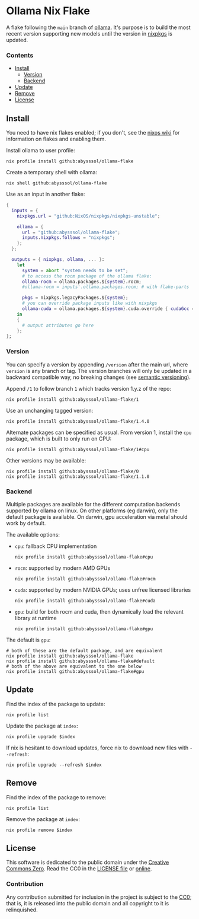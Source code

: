 # Ollama Nix Flake

A flake following the `main` branch of [ollama](https://github.com/jmorganca/ollama).
It's purpose is to build the most recent version supporting new models until
the version in [nixpkgs](https://github.com/nixos/nixpkgs) is updated.

### Contents
- [Install](#install)
  - [Version](#version)
  - [Backend](#backend)
- [Update](#update)
- [Remove](#remove)
- [License](#license)


## Install

You need to have nix flakes enabled;
if you don't, see the [nixos wiki](https://nixos.wiki/wiki/Flakes)
for information on flakes and enabling them.

Install ollama to user profile:
``` shell
nix profile install github:abysssol/ollama-flake
```

Create a temporary shell with ollama:
``` shell
nix shell github:abysssol/ollama-flake
```

Use as an input in another flake:
``` nix
{
  inputs = {
    nixpkgs.url = "github:NixOS/nixpkgs/nixpkgs-unstable";

    ollama = {
      url = "github:abysssol/ollama-flake";
      inputs.nixpkgs.follows = "nixpkgs";
    };
  };

  outputs = { nixpkgs, ollama, ... }:
    let
      system = abort "system needs to be set";
      # to access the rocm package of the ollama flake:
      ollama-rocm = ollama.packages.${system}.rocm;
      #ollama-rocm = inputs'.ollama.packages.rocm; # with flake-parts

      pkgs = nixpkgs.legacyPackages.${system};
      # you can override package inputs like with nixpkgs
      ollama-cuda = ollama.packages.${system}.cuda.override { cudaGcc = pkgs.gcc11; };
    in
    {
      # output attributes go here
    };
};
```

### Version

You can specify a version by appending `/version` after the main url,
where `version` is any branch or tag.
The version branches will only be updated in a backward compatible way, no breaking changes
(see [semantic versioning](https://semver.org)).

Append `/1` to follow branch `1` which tracks version 1.y.z of the repo:
``` shell
nix profile install github:abysssol/ollama-flake/1
```

Use an unchanging tagged version:
``` shell
nix profile install github:abysssol/ollama-flake/1.4.0
```

Alternate packages can be specified as usual.
From version 1, install the `cpu` package, which is built to only run on CPU:
``` shell
nix profile install github:abysssol/ollama-flake/1#cpu
```

Other versions may be available:
``` shell
nix profile install github:abysssol/ollama-flake/0
nix profile install github:abysssol/ollama-flake/1.1.0
```

### Backend

Multiple packages are available for the different computation backends supported by ollama on linux.
On other platforms (eg darwin), only the default package is available.
On darwin, gpu acceleration via metal should work by default.

The available options:
- `cpu`: fallback CPU implementation
  ``` shell
  nix profile install github:abysssol/ollama-flake#cpu
  ```
- `rocm`: supported by modern AMD GPUs
  ``` shell
  nix profile install github:abysssol/ollama-flake#rocm
  ```
- `cuda`: supported by modern NVIDIA GPUs; uses unfree licensed libraries
  ``` shell
  nix profile install github:abysssol/ollama-flake#cuda
  ```
- `gpu`: build for both rocm and cuda, then dynamically load the relevant library at runtime
  ``` shell
  nix profile install github:abysssol/ollama-flake#gpu
  ```

The default is `gpu`:
``` shell
# both of these are the default package, and are equivalent
nix profile install github:abysssol/ollama-flake
nix profile install github:abysssol/ollama-flake#default
# both of the above are equivalent to the one below
nix profile install github:abysssol/ollama-flake#gpu
```


## Update

Find the index of the package to update:
``` shell
nix profile list
```

Update the package at `index`:
``` shell
nix profile upgrade $index
```

If nix is hesitant to download updates, force nix to download new files with `--refresh`:
``` shell
nix profile upgrade --refresh $index
```


## Remove

Find the index of the package to remove:
``` shell
nix profile list
```

Remove the package at `index`:
``` shell
nix profile remove $index
```


## License

This software is dedicated to the public domain under the [Creative Commons Zero](
https://creativecommons.org/publicdomain/zero/1.0).
Read the CC0 in the [LICENSE file](./LICENSE) or [online](
https://creativecommons.org/publicdomain/zero/1.0/legalcode).

### Contribution

Any contribution submitted for inclusion in the project is subject to the [CC0](./LICENSE);
that is, it is released into the public domain and all copyright to it is relinquished.
